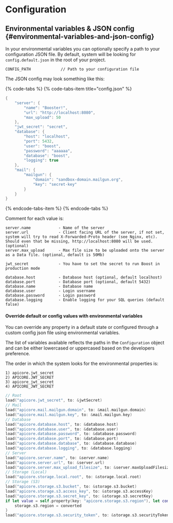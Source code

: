 # Configuration

## Environmental variables & JSON config {#environmental-variables-and-json-config}

In your environmental variables you can optionally specify a path to your configuration JSON file. By default, system will be looking for `config.default.json` in the root of your project.

```text
CONFIG_PATH             // Path to your configuration file
```

The JSON config may look something  like this:

{% code-tabs %}
{% code-tabs-item title="config.json" %}
```swift
{
	"server": {
		"name": "Booster!",
		"url": "http://localhost:8080",
		"max_upload": 50
	},
	"jwt_secret": "secret",
	"database": {
		"host": "localhost",
		"port": 5432,
		"user": "boost",
		"password": "aaaaaa",
		"database": "boost",
		"logging": true
	},
	"mail": {
		"mailgun": {
			"domain": "sandbox-domain.mailgun.org",
			"key": "secret-key"
		}
	}
}
```
{% endcode-tabs-item %}
{% endcode-tabs %}

Comment for each value is:

```text
server.name            - Name of the server
server.url             - Client facing URL of the server, if not set, system will try to read X-Forwarded-Proto header (see Nginx, etc). Should even that be missing, http://localhost:8080 will be used. (optional)
server.max_upload      - Max file size to be uploaded onto the server as a Data file. (optional, default is 50Mb)

jwt_secret             - You have to set the secret to run Boost in production mode

database.host          - Database host (optional, default localhost)
database.port          - Database port (optional, default 5432)
database.name          - Database name
database.user          - Login username
database.password      - Login password
database.logging       - Enable logging for your SQL queries (default false)
```

#### Override default or config values with environmental variables

You can override any property in a default state or configured through a custom config json file using environmental variables.

The list of variables available reflects the paths in the `Configuration` object and can be either lowercased or uppercased based on the developers preference.

The order in which the system looks for the environmental properties is:

```text
1) apicore.jwt_secret
2) APICORE.JWT_SECRET
3) apicore_jwt_secret
4) APICORE_JWT_SECRET
```

```swift
// Root
load("apicore.jwt_secret", to: &jwtSecret)
// Mail
load("apicore.mail.mailgun.domain", to: &mail.mailgun.domain)
load("apicore.mail.mailgun.key", to: &mail.mailgun.key)
// Database
load("apicore.database.host", to: &database.host)
load("apicore.database.user", to: &database.user)
load("apicore.database.password", to: &database.password)
load("apicore.database.port", to: &database.port)
load("apicore.database.database", to: &database.database)
load("apicore.database.logging", to: &database.logging)
// Server
load("apicore.server.name", to: &server.name)
load("apicore.server.url", to: &server.url)
load("apicore.server.max_upload_filesize", to: &server.maxUploadFilesize)
// Storage (Local)
load("apicore.storage.local.root", to: &storage.local.root)
// Storage (S3)
load("apicore.storage.s3.bucket", to: &storage.s3.bucket)
load("apicore.storage.s3.access_key", to: &storage.s3.accessKey)
load("apicore.storage.s3.secret_key", to: &storage.s3.secretKey)
if let value = self.property(key: "apicore.storage.s3.region"), let converted = Region(rawValue: value) {
    storage.s3.region = converted
}
load("apicore.storage.s3.security_token", to: &storage.s3.securityToken)

```

